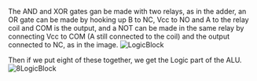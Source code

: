 The AND and XOR gates gan be made with two relays, as in the adder, an OR gate can be made by hooking up B to NC, Vcc to NO and A to the relay coil and COM is the output, and a NOT can be made in the same relay by connecting Vcc to COM (A still connected to the coil) and the output connected to NC, as in the image.
![LogicBlock](https://github.com/ImMihai689/RelayComputer/assets/75139772/802b31ea-f931-4a3f-9c7b-81efd25533d0)

Then if we put eight of these together, we get the Logic part of the ALU.
![8LogicBlock](https://github.com/ImMihai689/RelayComputer/assets/75139772/0f6911c2-af3a-4a42-b69c-313acc6c0045)
